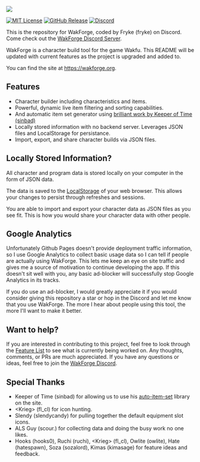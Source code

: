 ![](https://i.imgur.com/TsVnKyB.jpeg)

[![MIT License](https://img.shields.io/static/v1?label=Licence&message=MIT&color=green)](https://opensource.org/licenses/) [![GitHub Release](https://img.shields.io/static/v1?label=Version&message=1.3.0&color=blue)]() [![Discord](https://img.shields.io/static/v1?label=Discord&message=Click%20to%20Join&color=purple)](https://discord.gg/k3v2fXQWJp)

This is the repository for WakForge, coded by Fryke (fryke) on Discord.
<br>
Come check out the [WakForge Discord Server](https://discord.gg/k3v2fXQWJp).

WakForge is a character build tool for the game Wakfu. This README will be updated with current features as the project is upgraded and added to.

You can find the site at <https://wakforge.org>.<br>
<!-- You can find the standalone Electron version in the [releases section](https://github.com/Tmktahu/atlas/releases). -->

## Features

- Character builder including characteristics and items.
- Powerful, dynamic live item filtering and sorting capabilities.
- And automatic item set generator using [brilliant work by Keeper of Time (sinbad)](https://github.com/mikeshardmind/wakfu-utils)
- Locally stored information with no backend server. Leverages JSON files and LocalStorage for persistance.
- Import, export, and share character builds via JSON files.

## Locally Stored Information?

All character and program data is stored locally on your computer in the form of JSON data.

The data is saved to the [LocalStorage](https://developer.mozilla.org/en-US/docs/Web/API/Web_Storage_API) of your web browser. This allows your changes to persist through refreshes and sessions.

You are able to import and export your character data as JSON files as you see fit. This is how you would share your character data with other people.

## Google Analytics

Unfortunately Github Pages doesn't provide deployment traffic information, so I use Google Analytics to collect basic usage data so I can tell if people are actually using WakForge. This lets me keep an eye on site traffic and gives me a source of motivation to continue developing the app. If this doesn't sit well with you, any basic ad-blocker will successfully stop Google Analytics in its tracks.

If you do use an ad-blocker, I would greatly appreciate it if you would consider giving this repository a star or hop in the Discord and let me know that you use WakForge. The more I hear about people using this tool, the more I'll want to make it better.

## Want to help?

If you are interested in contributing to this project, feel free to look through the [Feature List](https://laminated-concrete.notion.site/Wakfu-Wizard-Feature-List-3c26bd7eb0f346f7a57f061b50230ed3) to see what is currently being worked on. Any thoughts, comments, or PRs are much appreciated. If you have any questions or ideas, feel free to join the [WakForge Discord](https://discord.gg/k3v2fXQWJp).

## Special Thanks

- Keeper of Time (sinbad) for allowing us to use his [auto-item-set](https://github.com/mikeshardmind/wakfu-utils) library on the site.
- \<Krieg\> (fl_cl) for icon hunting.
- Slendy (slendycandy) for pulling together the default equipment slot icons.
- ALS Guy (scour.) for collecting data and doing the busy work no one likes.
- Hooks (hooks0), Ruchi (ruchi), \<Krieg\> (fl_cl), Owlite (owlite), Hate (hatespawn), Soza (sozalord), Kimas (kimasage) for feature ideas and feedback.
